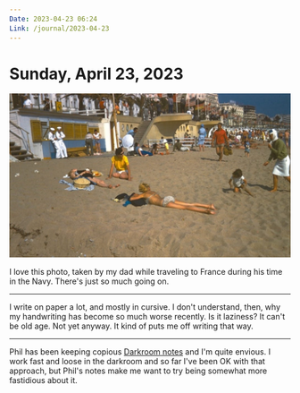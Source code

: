 ```yaml
---
Date: 2023-04-23 06:24
Link: /journal/2023-04-23
---
```


# Sunday, April 23, 2023
![A beach in France, 1960s. Photo by Ron Baty.](_france.jpg)

I love this photo, taken by my dad while traveling to France during his time in the Navy. There's just so much going on.

---

I write on paper a lot, and mostly in cursive. I don't understand, then, why my handwriting has become so much worse recently. Is it laziness? It can't be old age. Not yet anyway. It kind of puts me off writing that way.

---

Phil has been keeping copious [Darkroom notes](https://www.twelvety.net/2023/04/darkroom-notes-from-april-12) and I'm quite envious. I work fast and loose in the darkroom and so far I've been OK with that approach, but Phil's notes make me want to try being somewhat more fastidious about it.
